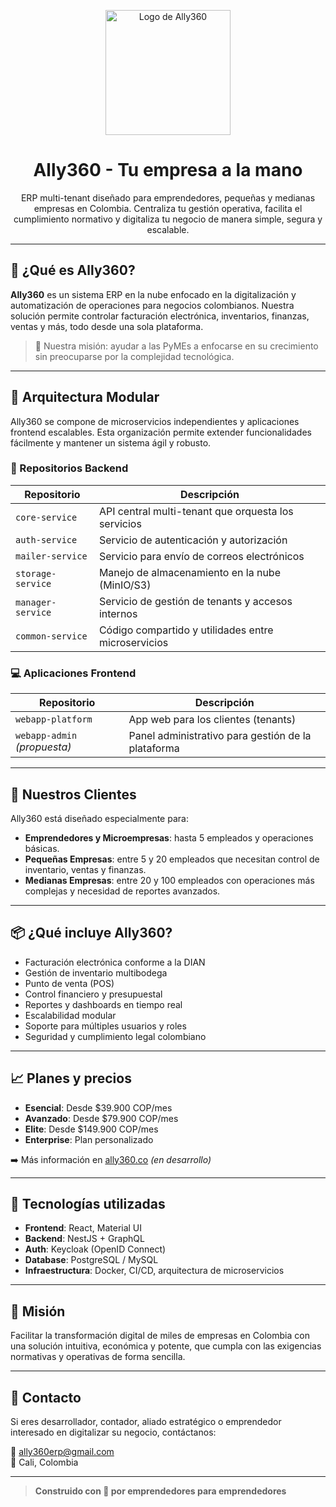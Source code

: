 <p align="center">
  <img src="/logo/logoFondoTransparentesvg.svg" width="200" alt="Logo de Ally360">
</p>

<h1 align="center">Ally360 - Tu empresa a la mano</h1>

<p align="center">
  ERP multi-tenant diseñado para emprendedores, pequeñas y medianas empresas en Colombia. Centraliza tu gestión operativa, facilita el cumplimiento normativo y digitaliza tu negocio de manera simple, segura y escalable.
</p>

---

## 📌 ¿Qué es Ally360?

**Ally360** es un sistema ERP en la nube enfocado en la digitalización y automatización de operaciones para negocios colombianos. Nuestra solución permite controlar facturación electrónica, inventarios, finanzas, ventas y más, todo desde una sola plataforma.

> 🎯 Nuestra misión: ayudar a las PyMEs a enfocarse en su crecimiento sin preocuparse por la complejidad tecnológica.

---

## 🧱 Arquitectura Modular

Ally360 se compone de microservicios independientes y aplicaciones frontend escalables. Esta organización permite extender funcionalidades fácilmente y mantener un sistema ágil y robusto.

### 🔧 Repositorios Backend

| Repositorio         | Descripción                                          |
|---------------------|------------------------------------------------------|
| `core-service`      | API central multi-tenant que orquesta los servicios  |
| `auth-service`      | Servicio de autenticación y autorización             |
| `mailer-service`    | Servicio para envío de correos electrónicos          |
| `storage-service`   | Manejo de almacenamiento en la nube (MinIO/S3)       |
| `manager-service`   | Servicio de gestión de tenants y accesos internos    |
| `common-service`    | Código compartido y utilidades entre microservicios  |

### 💻 Aplicaciones Frontend

| Repositorio           | Descripción                                             |
|------------------------|---------------------------------------------------------|
| `webapp-platform`      | App web para los clientes (tenants)                     |
| `webapp-admin` *(propuesta)* | Panel administrativo para gestión de la plataforma   |

---

## 👥 Nuestros Clientes

Ally360 está diseñado especialmente para:

- **Emprendedores y Microempresas**: hasta 5 empleados y operaciones básicas.
- **Pequeñas Empresas**: entre 5 y 20 empleados que necesitan control de inventario, ventas y finanzas.
- **Medianas Empresas**: entre 20 y 100 empleados con operaciones más complejas y necesidad de reportes avanzados.

---

## 📦 ¿Qué incluye Ally360?

- Facturación electrónica conforme a la DIAN
- Gestión de inventario multibodega
- Punto de venta (POS)
- Control financiero y presupuestal
- Reportes y dashboards en tiempo real
- Escalabilidad modular
- Soporte para múltiples usuarios y roles
- Seguridad y cumplimiento legal colombiano

---

## 📈 Planes y precios

- **Esencial**: Desde $39.900 COP/mes
- **Avanzado**: Desde $79.900 COP/mes
- **Elite**: Desde $149.900 COP/mes
- **Enterprise**: Plan personalizado

➡️ Más información en [ally360.co](https://ally360.co) *(en desarrollo)*

---

## 🧠 Tecnologías utilizadas

- **Frontend**: React, Material UI
- **Backend**: NestJS + GraphQL
- **Auth**: Keycloak (OpenID Connect)
- **Database**: PostgreSQL / MySQL
- **Infraestructura**: Docker, CI/CD, arquitectura de microservicios

---

## 🚀 Misión

Facilitar la transformación digital de miles de empresas en Colombia con una solución intuitiva, económica y potente, que cumpla con las exigencias normativas y operativas de forma sencilla.

---

## 🤝 Contacto

Si eres desarrollador, contador, aliado estratégico o emprendedor interesado en digitalizar su negocio, contáctanos:

📧 ally360erp@gmail.com  
📍 Cali, Colombia

---

> **Construido con 💙 por emprendedores para emprendedores**
